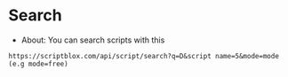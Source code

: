 # Search
- About: You can search scripts with this

```
https://scriptblox.com/api/script/search?q=D&script name=5&mode=mode (e.g mode=free)
```
